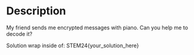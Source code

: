# Description

My friend sends me encrypted messages with piano. Can you help me to decode it?

Solution wrap inside of: STEM24{your_solution_here}
